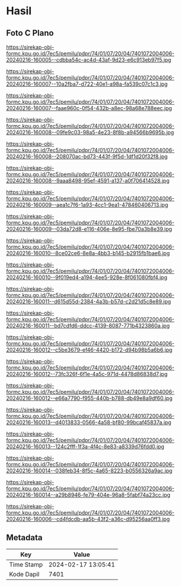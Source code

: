 # Hasil

## Foto C Plano

https://sirekap-obj-formc.kpu.go.id/7ec5/pemilu/pdpr/74/01/07/20/04/7401072004006-20240216-160005--cdbba54c-ac4d-43af-9d23-e6c913eb97f5.jpg

https://sirekap-obj-formc.kpu.go.id/7ec5/pemilu/pdpr/74/01/07/20/04/7401072004006-20240216-160007--10a2fba7-d722-40e1-a98a-fa539c07c1c3.jpg

https://sirekap-obj-formc.kpu.go.id/7ec5/pemilu/pdpr/74/01/07/20/04/7401072004006-20240216-160007--faae960c-0f54-432b-a8ec-98a68e788eec.jpg

https://sirekap-obj-formc.kpu.go.id/7ec5/pemilu/pdpr/74/01/07/20/04/7401072004006-20240216-160008--09fe9c03-98a5-4e23-8f8b-a94566b9695b.jpg

https://sirekap-obj-formc.kpu.go.id/7ec5/pemilu/pdpr/74/01/07/20/04/7401072004006-20240216-160008--208070ac-bd73-443f-9f5d-1df1d20f32f8.jpg

https://sirekap-obj-formc.kpu.go.id/7ec5/pemilu/pdpr/74/01/07/20/04/7401072004006-20240216-160008--9aaa8498-95ef-4591-a137-a0f706414528.jpg

https://sirekap-obj-formc.kpu.go.id/7ec5/pemilu/pdpr/74/01/07/20/04/7401072004006-20240216-160009--aea1c7f6-1a93-4cc1-9ea1-478460406713.jpg

https://sirekap-obj-formc.kpu.go.id/7ec5/pemilu/pdpr/74/01/07/20/04/7401072004006-20240216-160009--03da72d8-e116-406e-8e95-fbe70a3b8e39.jpg

https://sirekap-obj-formc.kpu.go.id/7ec5/pemilu/pdpr/74/01/07/20/04/7401072004006-20240216-160010--8ce02ce6-8e8a-4bb3-b145-b2915fb1bae6.jpg

https://sirekap-obj-formc.kpu.go.id/7ec5/pemilu/pdpr/74/01/07/20/04/7401072004006-20240216-160010--9f019ed4-a194-4ee5-928e-8f061080fbf4.jpg

https://sirekap-obj-formc.kpu.go.id/7ec5/pemilu/pdpr/74/01/07/20/04/7401072004006-20240216-160011--d615d55d-2384-4a3b-b57d-c2d21d5c8e89.jpg

https://sirekap-obj-formc.kpu.go.id/7ec5/pemilu/pdpr/74/01/07/20/04/7401072004006-20240216-160011--bd7cdfd6-ddcc-4139-8087-771b4323860a.jpg

https://sirekap-obj-formc.kpu.go.id/7ec5/pemilu/pdpr/74/01/07/20/04/7401072004006-20240216-160012--c5be3679-ef46-4420-b172-d94b98b5a6b6.jpg

https://sirekap-obj-formc.kpu.go.id/7ec5/pemilu/pdpr/74/01/07/20/04/7401072004006-20240216-160012--73fc326f-6f1e-4a5c-971d-4478d86838d7.jpg

https://sirekap-obj-formc.kpu.go.id/7ec5/pemilu/pdpr/74/01/07/20/04/7401072004006-20240216-160012--e66a7790-f955-440b-b788-db49e8a9df60.jpg

https://sirekap-obj-formc.kpu.go.id/7ec5/pemilu/pdpr/74/01/07/20/04/7401072004006-20240216-160013--d4013833-0566-4a58-bf80-99bcaf45837a.jpg

https://sirekap-obj-formc.kpu.go.id/7ec5/pemilu/pdpr/74/01/07/20/04/7401072004006-20240216-160013--124c2fff-1f3a-4f4c-8e83-a8339d76fdd0.jpg

https://sirekap-obj-formc.kpu.go.id/7ec5/pemilu/pdpr/74/01/07/20/04/7401072004006-20240216-160014--038feb34-8f5c-4a65-8223-b0556326a9ac.jpg

https://sirekap-obj-formc.kpu.go.id/7ec5/pemilu/pdpr/74/01/07/20/04/7401072004006-20240216-160014--a29b8946-fe79-404e-96a8-5fabf74a23cc.jpg

https://sirekap-obj-formc.kpu.go.id/7ec5/pemilu/pdpr/74/01/07/20/04/7401072004006-20240216-160006--cd4fdcdb-aa5b-43f2-a36c-d95256aa0ff3.jpg


## Metadata

| Key        | Value               |
| ---------- | ------------------- |
| Time Stamp | 2024-02-17 13:05:41 |
| Kode Dapil | 7401                |



